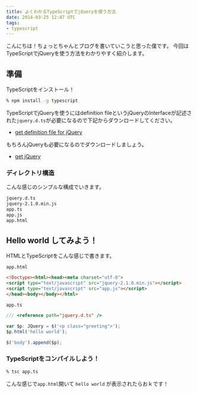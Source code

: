 ```yaml
---
title: よくわかるTypeScriptでjQueryを使う方法
date: 2014-03-25 12:47 UTC
tags:
- typescript
---
```


こんにちは！ちょっとちゃんとブログを書いていこうと思った僕です。
今回はTypeScriptでjQueryを使う方法をわかりやすく紹介します。

## 準備

TypeScriptをインストール！

```sh
% npm install -g typescript
```

TypeScriptでjQueryを使うにはdefinition fileというjQueryのInterfaceが記述された`jquery.d.ts`が必要になるので下記からダウンロードしてください。

* [get definition file for jQuery](https://raw.githubusercontent.com/borisyankov/DefinitelyTyped/master/jquery/jquery.d.ts)

もちろんjQueryも必要になるのでダウンロードしましょう。

* [get jQuery](http://code.jquery.com/jquery-2.1.0.min.js)

### ディレクトリ構造

こんな感じのシンプルな構成でいきます。

```sh
jquery.d.ts
jquery-2.1.0.min.js
app.ts
app.js
app.html
```

## Hello world してみよう！

HTMLとTypeScriptをこんな感じで書きます。

`app.html`

```html
<!Doctype><html><head><meta charset="utf-8">
<script type="text/javascript" src="jquery-2.1.0.min.js"></script>
<script type="text/javascript" src="app.js"></script>
</head><body></body></html>
```

`app.ts`

```typescript
/// <reference path="jquery.d.ts" />

var $p: JQuery = $('<p class="greeting">');
$p.html('hello world');

$('body').append($p);
```

### TypeScriptをコンパイルしよう！

```sh
% tsc app.ts
```

こんな感じで`app.html`開いて `hello world` が表示されたらおｋです！
